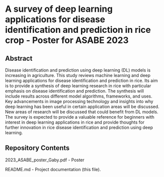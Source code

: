 # A survey of deep learning applications for disease identification and prediction in rice crop - Poster for ASABE 2023

## Abstract

Disease identification and prediction using deep learning (DL) models is increasing in agriculture. This study reviews machine learning and deep learning applications for disease identification and prediction in rice. Its aim is to provide a synthesis of deep learning research in rice with particular emphasis on disease identification and prediction. The synthesis will include results across different model algorithms, frameworks, and uses. Key advancements in image processing technology and insights into why deep learning has been useful in certain application areas will be discussed. New areas of research will be discussed that could benefit from DL models. The survey is expected to provide a valuable reference for beginners with interest in deep learning applications in rice and provide thoughts for further innovation in rice disease identification and prediction using deep learning.

## Repository Contents

2023_ASABE_poster_Gaby.pdf - Poster

README.md - Project documentation (this file).
